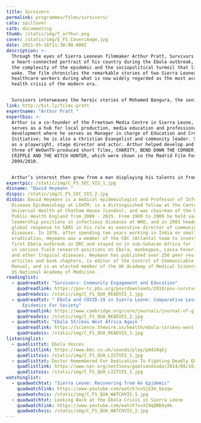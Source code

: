 ```yaml
---
title: Survivors
permalink: programmes/films/survivors/
cata: spillover
catb: documenting
thumb: /static/img/f_arthur.png
cover: /static/img/E_FS_Coverimage.jpg
date: 2021-05-16T11:30:00.000Z
description: >-
  Through the eyes of Sierra Leonean filmmaker Arthur Pratt, Survivors presents
  a heart-connected portrait of his country during the Ebola outbreak, exposing
  the complexity of the epidemic and the sociopolitical turmoil that lies in its
  wake. The film chronicles the remarkable stories of two Sierra Leonean
  healthcare workers during what is now widely regarded as the most acute public
  health crisis of the modern era.


  Survivors interweaves the heroic stories of Mohamed Bangura, the senior ambulance driver at the country’s main emergency vehicle dispatch; and Margaret Kabba Sesay, a nurse who works at the Emergency Ebola Treatment Center, caring for some of the sickest patients. As Sierra Leone moves towards containment of the outbreak, we see international organizations draw down their support and begin to understand how the future of the region will be profoundly shaped by the complex decisions made and actions taken by individuals like Margaret, Mohammed, and Arthur. In this way, Survivors explores what it means to be Sierra Leonean at this critical juncture in the country’s history. The film was broadcast on PBS's award winning series POV and was nominated for Peabody and Emmy awards in 2019.
link: http://bit.ly/films-pratt
expertname: "Arthur Pratt "
expertbio: >-
  Arthur is a co-founder of the Freetown Media Centre in Sierra Leone, which
  serves as a hub for local production, media education and professional
  development where he serves as Manager in charge of Education and Creative
  Initiative; he is also a Christian Evangelist and community leader. Starting
  as a playwright, stage director and actor. Arthur helped develop and acted in
  three of WeOwnTV-produced short films, CHARITY, BEND DOWN THE CORNER, AND THE
  CRIPPLE AND THE WITCH HUNTER, which were shown in the Madrid Film Festival in
  2009/2010. 


  Arthur’s interest then grew from a man displaying his talents in front of the camera to man working behind it. In 2010, he shot, and produced his first short film, BLACK SUGAR. Later in the same year, he wrote, directed and produced the widely acclaimed short film on the Trans- Atlantic slave trade, THEY RESISTED, which was screened in Clap Ivoir (Ivory Coast film festival). Arthur has also played the role of cinematographer and editor in films such as M’PORA, CRY OF THE COUNTRY VIRGIN, WHY ME?, WINTER IN FREETOWN, HUSTLER, LAND GRAB, SOCIAL INJUSTICES  and several documentaries which were aired on the Sierra Leone Broadcasting Corporation Television (SLBC).
expertpic: /static/img/C_FS_SEC_VIS_1.jpg
disname: "David Heymann "
dispic: /static/img/C_FS_SEC_VIS_2.jpg
disbio: David Heymann is a medical epidemiologist and Professor of Infectious
  Disease Epidemiology at LSHTM, is a distinguished fellow at the Centre on
  Universal Health at Chatham House (London), and was chairman of the board of
  Public Health England from 2009 - 2015. From 1989 to 2009 he held various
  leadership positions in infectious diseases at WHO, and in 2003 headed the WHO
  global response to SARS in his role as executive director of communicable
  diseases. In 1976, after spending two years working in India on smallpox
  eradication, Heymann was a member of the CDC (Atlanta) team to investigate the
  first Ebola outbreak in DRC and stayed on in sub-Saharan Africa for 13 years
  in various field research positions on Ebola, monkeypox, Lassa Fever, malaria
  and other tropical diseases. Heymann has published over 250 peer reviewed
  articles and book chapters, is editor of the Control of Communicable Diseases
  Manual, and is an elected member of the UK Academy of Medical Sciences and the
  US National Academy of Medicine.
readinglist:
  - quadreadtxt: "Survivors: Community Engagement and Education"
    quadreadlink: https://pov-tc.pbs.org/pov/downloads/2018/pov-survivors-discussion-guide.pdf
    quadreadvis: /static/img/C_FS_QUA_READVIS_1.jpg
  - quadreadtxt: " Ebola and COVID-19 in Sierra Leone: Comparative Lessons Of
      Epidemics For Society"
    quadreadlink: https://www.cambridge.org/core/journals/journal-of-global-history/article/ebola-and-covid19-in-sierra-leone-comparative-lessons-of-epidemics-for-society/5672DE34C06149CDC142A38C2294EA6E
    quadreadvis: /static/img/C_FS_QUA_READVIS_2.jpg
  - quadreadtxt: "Ebola Strikes West Africa Again "
    quadreadlink: https://science.thewire.in/health/ebola-strikes-west-africa-again-key-questions/
    quadreadvis: /static/img/C_FS_QUA_READVIS_3.jpg
listeninglist:
  - quadlisttxt: Ebola Voices
    quadlistlink: https://www.bbc.co.uk/sounds/play/p0428qkj
    quadlistvis: /static/img/C_FS_QUA_LISTVIS_1.jpg
  - quadlisttxt: Doctor Remembered For Dedication To Fighting Deadly Ebola
    quadlistlink: https://www.npr.org/sections/goatsandsoda/2014/08/10/339372354/doctor-remembered-for-dedication-to-fighting-deadly-ebola
    quadlistvis: /static/img/C_FS_QUA_LISTVIS_2.jpg
watchinglist:
  - quadwatchtxt: "Sierra Leone: Recovering from An Epidemic"
    quadwatchlink: https://www.youtube.com/watch?v=SjG3m_Gezqw
    quadwatchvis: /static/img/C_FS_QUA_WATCHVIS_1.jpg
  - quadwatchtxt: Looking Back at the Ebola Crisis in Sierra Leone
    quadwatchlink: https://www.youtube.com/watch?v=X29qQRDdyAk
    quadwatchvis: /static/img/C_FS_QUA_WATCHVIS_2.jpg
---
```

